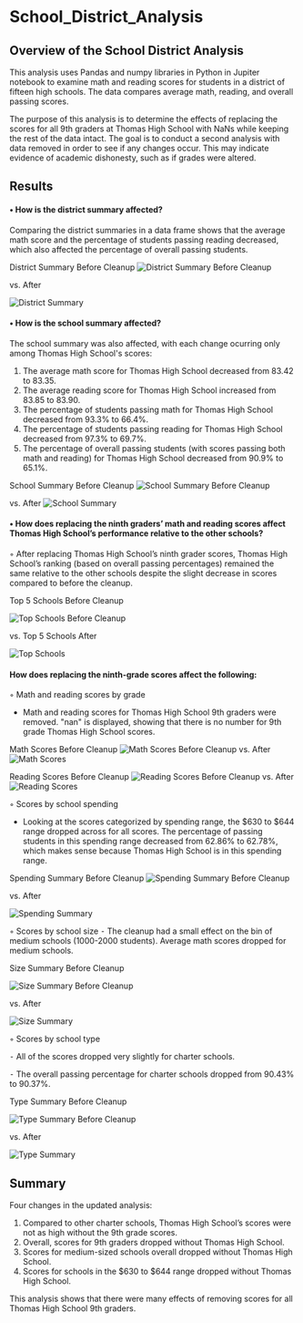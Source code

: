 # School_District_Analysis

## Overview of the School District Analysis
This analysis uses Pandas and numpy libraries in Python in Jupiter notebook to examine math and reading scores for students in a district of fifteen high schools. The data compares average  math, reading, and overall passing scores.  

The purpose of this analysis is to determine the effects of replacing the scores for all 9th graders at Thomas High School with NaNs while keeping the rest of the data intact. The goal is to conduct a second analysis with data removed in order to see if any changes occur. This may indicate evidence of academic dishonesty, such as if grades were altered. 

## Results
#### •	How is the district summary affected?

Comparing the district summaries in a data frame shows that the average math score and the percentage of students passing reading decreased, which also  affected the percentage of overall passing students. 

District Summary Before Cleanup
![District Summary Before Cleanup](https://github.com/stephperillo/School_District_Analysis/blob/main/Resources/District%20Summary%20Before%20Cleanup.png)

vs. After

![District Summary](https://github.com/stephperillo/School_District_Analysis/blob/main/Resources/District%20Summary.png)

#### •	How is the school summary affected?

  The school summary was also affected, with each change ocurring only among Thomas High School's scores:
  
1. The average math score for Thomas High School decreased from 83.42 to 83.35.
2. The average reading score for Thomas High School increased from 83.85 to 83.90.
3. The percentage of students passing math for Thomas High School decreased from 93.3% to 66.4%.
4. The percentage of students passing reading for Thomas High School decreased from 97.3% to 69.7%.
5. The percentage of overall passing students (with scores passing both math and reading) for Thomas High School decreased from 90.9% to 65.1%.

School Summary Before Cleanup
![School Summary Before Cleanup](https://github.com/stephperillo/School_District_Analysis/blob/main/Resources/Per%20School%20Summary%20Before%20Cleanup.png)

vs. After
![School Summary](https://github.com/stephperillo/School_District_Analysis/blob/main/Resources/Per%20School%20Summary.png)

#### •	How does replacing the ninth graders’ math and reading scores affect Thomas High School’s performance relative to the other schools?

  ◦	After replacing Thomas High School’s ninth grader scores, Thomas High School’s ranking (based on overall passing percentages) remained the same relative to the other schools despite the slight decrease in scores compared to before the cleanup. 	

Top 5 Schools Before Cleanup

![Top Schools Before Cleanup](https://github.com/stephperillo/School_District_Analysis/blob/main/Resources/Top%20Schools%20Before%20Cleanup.png)

vs. Top 5 Schools After

![Top Schools](https://github.com/stephperillo/School_District_Analysis/blob/main/Resources/Top%20Schools.png)

####	How does replacing the ninth-grade scores affect the following:

◦ Math and reading scores by grade

  - Math and reading scores for Thomas High School 9th graders were removed. "nan" is displayed, showing that there is no number for 9th grade Thomas High School scores.

Math Scores Before Cleanup
![Math Scores Before Cleanup](https://github.com/stephperillo/School_District_Analysis/blob/main/Resources/Math%20Scores%20by%20Grade%20Before%20Cleanup.png)
vs. After ![Math Scores](https://github.com/stephperillo/School_District_Analysis/blob/main/Resources/Math%20Scores%20by%20Grade.png)

Reading Scores Before Cleanup
![Reading Scores Before Cleanup](https://github.com/stephperillo/School_District_Analysis/blob/main/Resources/Reading%20Scores%20by%20Grade%20Before%20Cleanup.png)
vs. After ![Reading Scores](https://github.com/stephperillo/School_District_Analysis/blob/main/Resources/Reading%20Scores%20by%20Grade.png)
    
◦ Scores by school spending
  
   - Looking at the scores categorized by spending range, the $630 to $644 range dropped across for all scores. The percentage of passing students in this spending range decreased from 62.86% to 62.78%, which makes sense because Thomas High School is in this spending range. 
 
 Spending Summary Before Cleanup
![Spending Summary Before Cleanup](https://github.com/stephperillo/School_District_Analysis/blob/main/Resources/Spending%20Range%20Summary%20Before%20Cleanup.png)
 
 vs. After
 
![Spending Summary](https://github.com/stephperillo/School_District_Analysis/blob/main/Resources/Spending%20Range%20Summary.png)
    
◦	Scores by school size 
	  ⁃	The cleanup had a small effect on the bin of medium schools (1000-2000 students). Average math scores dropped for medium schools.
    
Size Summary Before Cleanup

![Size Summary Before Cleanup](https://github.com/stephperillo/School_District_Analysis/blob/main/Resources/Size%20Summary%20Before%20Cleanup.png)

vs. After

![Size Summary](https://github.com/stephperillo/School_District_Analysis/blob/main/Resources/Size%20Summary.png)
    
◦ Scores by school type

⁃	All of the scores dropped very slightly for charter schools.

⁃	The overall passing percentage for charter schools dropped from 90.43% to 90.37%.

Type Summary Before Cleanup

![Type Summary Before Cleanup](https://github.com/stephperillo/School_District_Analysis/blob/main/Resources/Type%20Summary%20Before%20Cleanup.png)
    
vs. After

![Type Summary](https://github.com/stephperillo/School_District_Analysis/blob/main/Resources/Type%20Summary.png)

## Summary
Four changes in the updated analysis: 
  1. Compared to other charter schools, Thomas High School’s scores were not as high without the 9th grade scores.
  2. Overall, scores for 9th graders dropped without Thomas High School.
  3. Scores for medium-sized schools overall dropped without Thomas High School.
  4. Scores for schools in the $630 to $644 range dropped without Thomas High School.

This analysis shows that there were many effects of removing scores for all Thomas High School 9th graders. 
